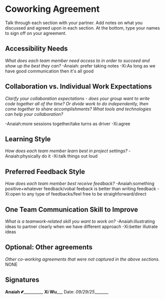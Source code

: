 # Coworking Agreement

Talk through each section with your partner. Add notes on what you discussed and agreed upon in each section. At the bottom, type your names to sign off on your agreement.



## Accessibility Needs
*What does each team member need access to in order to succeed and show up the best they can?*
-Anaiah: prefer taking notes 
-Xi:As long as we have good communication then it's all good
## Collaboration vs. Individual Work Expectations
*Clarify your collaboration expectations - does your group want to write code together all of the time? Or divide work to do independently, then come together to share accomplishments? What tools and technologies can help your collaboration?*

-Anaiah:more sessions together/take turns as driver
-Xi:agree
## Learning Style
*How does each team member learn best in project settings?*
-Anaiah:physically do it
-Xi:talk things out loud
## Preferred Feedback Style
*How does each team member best receive feedback?*
-Anaiah:something positive+whatever feedback/vobal feeback is better than writing feedback
-Xi:open to any type of feedbacks/feel free to be straighforward/direct

## One Team Communication Skill to Improve
*What is a teamwork-related skill you want to work on?*
-Anaiah:illustrating ideas to partner clearly when we have different approach
-Xi:better illutrate ideas
## Optional: Other agreements
*Other co-working agreements that were not captured in the above sections.*
NONE
## Signatures
__Anaiah 💕____________ ______Xi Wu_________
Date: _09/29/25________